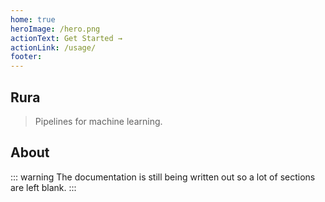 ```yaml
---
home: true
heroImage: /hero.png
actionText: Get Started →
actionLink: /usage/
footer: 
---
```


## Rura

> Pipelines for machine learning.

## About



::: warning
The documentation is still being written out so a lot of sections are left blank.
:::